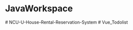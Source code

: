 # JavaWorkspace
#   N C U - U - H o u s e - R e n t a l - R e s e r v a t i o n - S y s t e m  
 #   V u e _ T o d o l i s t  
 